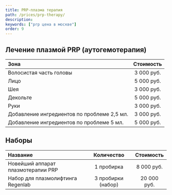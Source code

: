 ```yaml
---
title: PRP-плазма терапия
path: /prices/prp-therapy/
description:
keywords: ["prp цена в москве"]
order: 9
---
```


<h2 class="PriceTable__heading">Лечение плазмой PRP (аутогемотерапия)</h2>

| Зона                                        | Стоимость  |
|:--------------------------------------------|:----------:|
| Волосистая часть головы                     | 3 000 руб. |
| Лицо                                        | 5 000 руб. |
| Шея                                         | 3 000 руб. |
| Декольте                                    | 5 000 руб. |
| Руки                                        | 3 000 руб. |
| Добавление ингредиентов по проблеме 2,5 мл. | 3 000 руб. |
| Добавление ингредиентов по проблеме 5 мл.   | 5 000 руб. |


<h2 class="PriceTable__heading">Наборы</h2>

| Название                           |     Количество     |  Стоимость  |
|:-----------------------------------|:------------------:|:-----------:|
| Новейший аппарат плазмотерапии PRP |     1 пробирка     | 8 000 руб.  |
| Набор для плазмолифтинга Regenlab  | 3 пробирки (набор) | 20 000 руб. |

